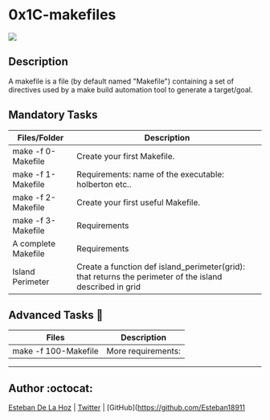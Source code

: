 # 0x1C-makefiles

![](https://camo.githubusercontent.com/39446314138b278dd8904e220f21751b594c2ea0/68747470733a2f2f73332e616d617a6f6e6177732e636f6d2f696e7472616e65742d70726f6a656374732d66696c65732f686f6c626572746f6e7363686f6f6c2d6c6f775f6c6576656c5f70726f6772616d6d696e672f3237332f67697068792d322e676966)

## Description 

A makefile is a file (by default named "Makefile") containing a set of directives used by a make build automation tool to generate a target/goal.


## Mandatory Tasks

| Files/Folder | Description |
| ------------ | ----------- |
| make -f 0-Makefile | Create your first Makefile. |
| make -f 1-Makefile | Requirements: name of the executable: holberton etc.. |
| make -f 2-Makefile  | Create your first useful Makefile. |
| make -f 3-Makefile | Requirements |
| A complete Makefile| Requirements |
| Island Perimeter | Create a function def island_perimeter(grid): that returns the perimeter of the island described in grid |

## Advanced Tasks :light_rail:

| Files | Description |
| ----- | ----------- |
| make -f 100-Makefile | More requirements:|

---

## Author :octocat:

[Esteban De La Hoz](https://www.linkedin.com/in/esteban-de-la-hoz-romero-b6270017b/) | [Twitter](https://twitter.com/Esteban18911) | [GitHub](https://github.com/Esteban18911
